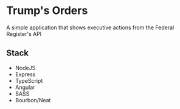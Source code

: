 # Trump's Orders
A simple application that shows executive actions from the Federal Register's API

## Stack
- NodeJS
- Express
- TypeScript
- Angular
- SASS
- Bourbon/Neat
